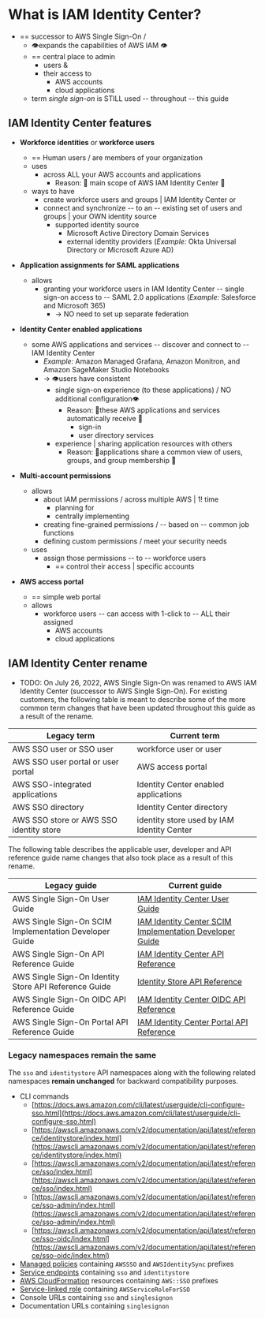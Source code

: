 # What is IAM Identity Center?<a name="what-is"></a>

* == successor to AWS Single Sign-On /
  * 👁️expands the capabilities of AWS IAM 👁
  * == central place to admin 
    * users &
    * their access to
      * AWS accounts
      * cloud applications
  * term *single sign\-on* is STILL used -- throughout -- this guide

## IAM Identity Center features<a name="features"></a>

* **Workforce identities** or **workforce users** 
  * == Human users / are members of your organization
  * uses
    * across ALL your AWS accounts and applications
      * Reason: 🧠 main scope of AWS IAM Identity Center 🧠
  * ways to have
    * create workforce users and groups | IAM Identity Center or
    * connect and synchronize -- to an -- existing set of users and groups | your OWN identity source
      * supported identity source
        * Microsoft Active Directory Domain Services
        * external identity providers (_Example:_ Okta Universal Directory or Microsoft Azure AD)

* **Application assignments for SAML applications**  
  * allows
    * granting your workforce users in IAM Identity Center -- single sign\-on access to -- SAML 2\.0 applications (_Example:_ Salesforce and Microsoft 365)
      * -> NO need to set up separate federation

* **Identity Center enabled applications**  
  * some AWS applications and services -- discover and connect to -- IAM Identity Center 
    * _Example:_ Amazon Managed Grafana, Amazon Monitron, and Amazon SageMaker Studio Notebooks
    * -> 👁users have consistent
      * single sign\-on experience (to these applications) / NO additional configuration👁 
        * Reason: 🧠these AWS applications and services automatically receive 🧠
          * sign\-in
          * user directory services
      * experience | sharing application resources with others
        * Reason: 🧠applications share a common view of users, groups, and group membership 🧠 

* **Multi\-account permissions**  
  * allows
    * about IAM permissions / across multiple AWS | 1! time
      * planning for
      * centrally implementing
    * creating fine\-grained permissions / -- based on -- common job functions
    * defining custom permissions / meet your security needs
  * uses
    * assign those permissions -- to -- workforce users
      * == control their access | specific accounts

* **AWS access portal**  
  * == simple web portal
  * allows
    * workforce users -- can access with 1-click to -- ALL their assigned
      * AWS accounts
      * cloud applications

## IAM Identity Center rename<a name="renamed"></a>

* TODO:
On July 26, 2022, AWS Single Sign\-On was renamed to AWS IAM Identity Center \(successor to AWS Single Sign\-On\)\. For existing customers, the following table is meant to describe some of the more common term changes that have been updated throughout this guide as a result of the rename\.


| **Legacy term** | **Current term** | 
| --- | --- | 
| AWS SSO user or SSO user | workforce user or user | 
| AWS SSO user portal or user portal | AWS access portal | 
| AWS SSO\-integrated applications | Identity Center enabled applications | 
| AWS SSO directory | Identity Center directory | 
| AWS SSO store or AWS SSO identity store | identity store used by IAM Identity Center | 

The following table describes the applicable user, developer and API reference guide name changes that also took place as a result of this rename\. 


| **Legacy guide** | **Current guide** | 
| --- | --- | 
| AWS Single Sign\-On User Guide | [IAM Identity Center User Guide](https://docs.aws.amazon.com/singlesignon/latest/userguide/what-is.html) | 
| AWS Single Sign\-On SCIM Implementation Developer Guide | [IAM Identity Center SCIM Implementation Developer Guide](https://docs.aws.amazon.com/singlesignon/latest/developerguide/what-is-scim.html) | 
| AWS Single Sign\-On API Reference Guide | [IAM Identity Center API Reference](https://docs.aws.amazon.com/singlesignon/latest/APIReference/welcome.html) | 
| AWS Single Sign\-On Identity Store API Reference Guide | [Identity Store API Reference](https://docs.aws.amazon.com/singlesignon/latest/developerguide/what-is-scim.html) | 
| AWS Single Sign\-On OIDC API Reference Guide | [IAM Identity Center OIDC API Reference](https://docs.aws.amazon.com/singlesignon/latest/OIDCAPIReference/Welcome.html) | 
| AWS Single Sign\-On Portal API Reference Guide | [IAM Identity Center Portal API Reference](https://docs.aws.amazon.com/singlesignon/latest/PortalAPIReference/Welcome.html) | 

### Legacy namespaces remain the same<a name="legacy-namespaces"></a>



The `sso` and `identitystore` API namespaces along with the following related namespaces **remain unchanged** for backward compatibility purposes\.


+ CLI commands
  + [https://docs.aws.amazon.com/cli/latest/userguide/cli-configure-sso.html](https://docs.aws.amazon.com/cli/latest/userguide/cli-configure-sso.html)
  + [https://awscli.amazonaws.com/v2/documentation/api/latest/reference/identitystore/index.html](https://awscli.amazonaws.com/v2/documentation/api/latest/reference/identitystore/index.html)
  + [https://awscli.amazonaws.com/v2/documentation/api/latest/reference/sso/index.html](https://awscli.amazonaws.com/v2/documentation/api/latest/reference/sso/index.html)
  + [https://awscli.amazonaws.com/v2/documentation/api/latest/reference/sso-admin/index.html](https://awscli.amazonaws.com/v2/documentation/api/latest/reference/sso-admin/index.html)
  + [https://awscli.amazonaws.com/v2/documentation/api/latest/reference/sso-oidc/index.html](https://awscli.amazonaws.com/v2/documentation/api/latest/reference/sso-oidc/index.html)
+ [Managed policies](https://docs.aws.amazon.com/singlesignon/latest/userguide/security-iam-awsmanpol.html) containing `AWSSSO` and `AWSIdentitySync` prefixes
+ [Service endpoints](https://docs.aws.amazon.com/general/latest/gr/sso.html#sso_region) containing `sso` and `identitystore`
+ [AWS CloudFormation](https://docs.aws.amazon.com/AWSCloudFormation/latest/UserGuide/AWS_SSO.html) resources containing `AWS::SSO` prefixes
+ [Service\-linked role](https://docs.aws.amazon.com/singlesignon/latest/userguide/using-service-linked-roles.html#slr-permissions) containing `AWSServiceRoleForSSO`
+ Console URLs containing `sso` and `singlesignon`
+ Documentation URLs containing `singlesignon`
